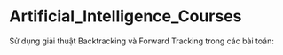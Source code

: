 # Artificial_Intelligence_Courses
Sử dụng giải thuật Backtracking và Forward Tracking trong các bài toán:
